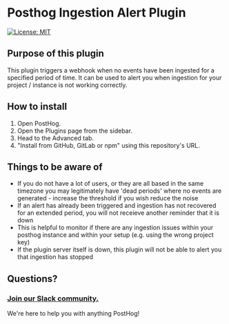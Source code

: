# Posthog Ingestion Alert Plugin
[![License: MIT](https://img.shields.io/badge/License-MIT-red.svg?style=flat-square)](https://opensource.org/licenses/MIT)

## Purpose of this plugin
This plugin triggers a webhook when no events have been ingested for a specified period of time. It can be used to alert you when ingestion for your project / instance is not working correctly.

## How to install

1. Open PostHog.
1. Open the Plugins page from the sidebar.
1. Head to the Advanced tab.
1. "Install from GitHub, GitLab or npm" using this repository's URL.

## Things to be aware of
* If you do not have a lot of users, or they are all based in the same timezone you may legitimately have 'dead periods' where no events are generated - increase the threshold if you wish reduce the noise 
* If an alert has already been triggered and ingestion has not recovered for an extended period, you will not receieve another reminder that it is down
* This is helpful to monitor if there are any ingestion issues within your posthog instance and within your setup (e.g. using the wrong project key)
* If the plugin server itself is down, this plugin will not be able to alert you that ingestion has stopped

## Questions?

### [Join our Slack community.](https://join.slack.com/t/posthogusers/shared_invite/enQtOTY0MzU5NjAwMDY3LTc2MWQ0OTZlNjhkODk3ZDI3NDVjMDE1YjgxY2I4ZjI4MzJhZmVmNjJkN2NmMGJmMzc2N2U3Yjc3ZjI5NGFlZDQ)

We're here to help you with anything PostHog!
